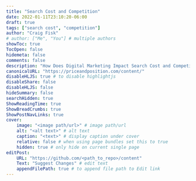 ```yaml
---
title: "Search Cost and Competition"
date: 2022-01-11T23:10:20-06:00
draft: true
tags: ["search cost", "competition"]
author: "Craig Fisk"
# author: ["Me", "You"] # multiple authors
showToc: true
TocOpen: false
hidemeta: false
comments: false
description: "How Does Digital Marketing Impact Search Cost and Competition in 2022?"
canonicalURL: "https://priceandposition.com/content/"
disableHLJS: true # to disable highlightjs
disableShare: false
disableHLJS: false
hideSummary: false
searchHidden: true
ShowReadingTime: true
ShowBreadCrumbs: true
ShowPostNavLinks: true
cover:
    image: "<image path/url>" # image path/url
    alt: "<alt text>" # alt text
    caption: "<text>" # display caption under cover
    relative: false # when using page bundles set this to true
    hidden: true # only hide on current single page
editPost:
    URL: "https://github.com/<path_to_repo>/content"
    Text: "Suggest Changes" # edit text
    appendFilePath: true # to append file path to Edit link
---
```

